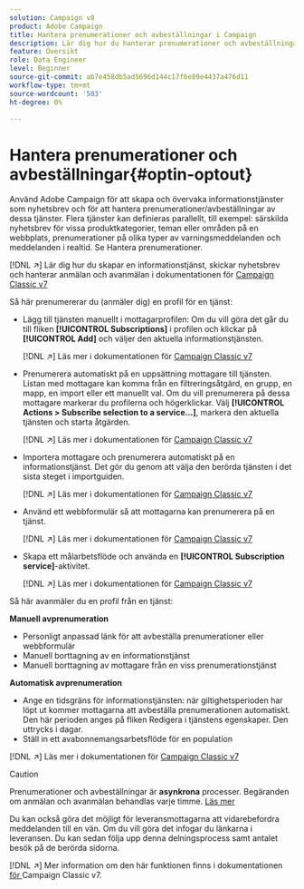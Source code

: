 ```yaml
---
solution: Campaign v8
product: Adobe Campaign
title: Hantera prenumerationer och avbeställningar i Campaign
description: Lär dig hur du hanterar prenumerationer och avbeställningar i Campaign v8
feature: Översikt
role: Data Engineer
level: Beginner
source-git-commit: ab7e458db5ad5696d144c17f6e89e4437a476d11
workflow-type: tm+mt
source-wordcount: '503'
ht-degree: 0%

---
```


# Hantera prenumerationer och avbeställningar{#optin-optout}

Använd Adobe Campaign för att skapa och övervaka informationstjänster som nyhetsbrev och för att hantera prenumerationer/avbeställningar av dessa tjänster. Flera tjänster kan definieras parallellt, till exempel: särskilda nyhetsbrev för vissa produktkategorier, teman eller områden på en webbplats, prenumerationer på olika typer av varningsmeddelanden och meddelanden i realtid. Se Hantera prenumerationer.

[!DNL :arrow_upper_right:] Lär dig hur du skapar en informationstjänst, skickar nyhetsbrev och hanterar anmälan och avanmälan i dokumentationen för  [Campaign Classic v7](https://experienceleague.adobe.com/docs/campaign-classic/using/sending-messages/subscriptions-and-referrals/managing-subscriptions.html)

Så här prenumererar du (anmäler dig) en profil för en tjänst:

* Lägg till tjänsten manuellt i mottagarprofilen: Om du vill göra det går du till fliken **[!UICONTROL Subscriptions]** i profilen och klickar på **[!UICONTROL Add]** och väljer den aktuella informationstjänsten.

   [!DNL :arrow_upper_right:] Läs mer i dokumentationen för  [Campaign Classic v7](https://experienceleague.adobe.com/docs/campaign-classic/using/getting-started/profile-management/editing-a-profile.html?lang=en#deliveries-tab)

* Prenumerera automatiskt på en uppsättning mottagare till tjänsten. Listan med mottagare kan komma från en filtreringsåtgärd, en grupp, en mapp, en import eller ett manuellt val. Om du vill prenumerera på dessa mottagare markerar du profilerna och högerklickar. Välj **[!UICONTROL Actions > Subscribe selection to a service...]**, markera den aktuella tjänsten och starta åtgärden.

   [!DNL :arrow_upper_right:] Läs mer i dokumentationen för  [Campaign Classic v7](https://experienceleague.adobe.com/docs/campaign-classic/using/getting-started/profile-management/editing-a-profile.html?lang=en#deliveries-tab)


* Importera mottagare och prenumerera automatiskt på en informationstjänst. Det gör du genom att välja den berörda tjänsten i det sista steget i importguiden.

   [!DNL :arrow_upper_right:] Läs mer i dokumentationen för  [Campaign Classic v7](https://experienceleague.adobe.com/docs/campaign-classic/using/getting-started/importing-and-exporting-data/generic-imports-exports/executing-import-jobs.html?lang=en#step-5---additional-step-when-importing-recipients)

* Använd ett webbformulär så att mottagarna kan prenumerera på en tjänst.

   [!DNL :arrow_upper_right:] Läs mer i dokumentationen för  [Campaign Classic v7](https://experienceleague.adobe.com/docs/campaign-classic/using/designing-content/web-forms/use-cases--web-forms.html?lang=en#create-a-subscription--form-with-double-opt-in)


* Skapa ett målarbetsflöde och använda en **[!UICONTROL Subscription service]**-aktivitet.

   [!DNL :arrow_upper_right:] Läs mer i dokumentationen för  [Campaign Classic v7](https://experienceleague.adobe.com/docs/campaign-classic/using/automating-with-workflows/targeting-activities/subscription-services.html?lang=en#example--subscribe-a-list-of-recipients-to-a-newsletter)


Så här avanmäler du en profil från en tjänst:

**Manuell avprenumeration**

* Personligt anpassad länk för att avbeställa prenumerationer eller webbformulär
* Manuell borttagning av en informationstjänst
* Manuell borttagning av mottagare från en viss prenumerationstjänst

**Automatisk avprenumeration**

* Ange en tidsgräns för informationstjänsten: när giltighetsperioden har löpt ut kommer mottagarna att avbeställa prenumerationen automatiskt. Den här perioden anges på fliken Redigera i tjänstens egenskaper. Den uttrycks i dagar.
* Ställ in ett avabonnemangsarbetsflöde för en population

[!DNL :arrow_upper_right:] Läs mer i dokumentationen för  [Campaign Classic v7](https://experienceleague.adobe.com/docs/campaign-classic/using/sending-messages/subscriptions-and-referrals/managing-subscriptions.html?lang=en#unsubscribing-a-recipient-from-a-service)


>[!CAUTION]
>
>Prenumerationer och avbeställningar är **asynkrona** processer. Begäranden om anmälan och avanmälan behandlas varje timme. [Läs mer](../dev/new-apis.md#sub-apis)

Du kan också göra det möjligt för leveransmottagarna att vidarebefordra meddelanden till en vän. Om du vill göra det infogar du länkarna i leveransen. Du kan sedan följa upp denna delningsprocess samt antalet besök på de berörda sidorna.

[!DNL :arrow_upper_right:] Mer information om den här funktionen finns i dokumentationen [ för ](https://experienceleague.adobe.com/docs/campaign-classic/using/sending-messages/subscriptions-and-referrals/viral-and-social-marketing.html?lang=en#viral-marketing--forward-to-a-friend)Campaign Classic v7.